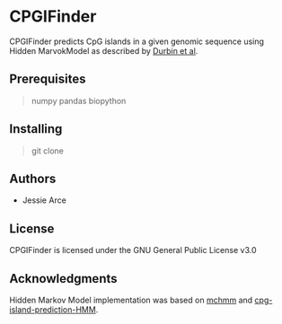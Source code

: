 # CPGIFinder
CPGIFinder predicts CpG islands in a given genomic sequence using Hidden MarvokModel as described by [Durbin et al](emanticscholar.org/paper/Biological-Sequence-Analysis%3A-Probabilistic-Models-Durbin-Eddy/571f5bbecd3a083a2bb6844f59a3f8cea237252e#citing-papers). 

## Prerequisites
> numpy
> pandas
> biopython

## Installing
> git clone 


## Authors
* Jessie Arce

## License
CPGIFinder is licensed under the GNU General Public License v3.0

## Acknowledgments
Hidden Markov Model implementation was based on [mchmm](https://github.com/maximtrp/mchmm) and [cpg-island-prediction-HMM](https://github.com/devanshdalal/cpg-island-prediction-HMM).


